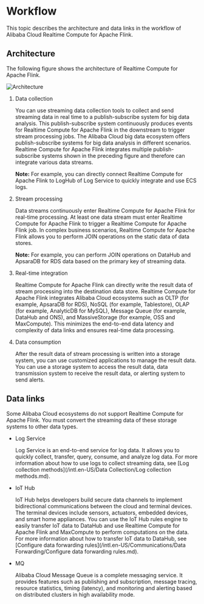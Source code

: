 # Workflow

This topic describes the architecture and data links in the workflow of Alibaba Cloud Realtime Compute for Apache Flink.

## Architecture

The following figure shows the architecture of Realtime Compute for Apache Flink.

![Architecture](https://static-aliyun-doc.oss-cn-hangzhou.aliyuncs.com/assets/img/en-US/2096930061/p21873.png)

1.  Data collection

    You can use streaming data collection tools to collect and send streaming data in real time to a publish-subscribe system for big data analysis. This publish-subscribe system continuously produces events for Realtime Compute for Apache Flink in the downstream to trigger stream processing jobs. The Alibaba Cloud big data ecosystem offers publish-subscribe systems for big data analysis in different scenarios. Realtime Compute for Apache Flink integrates multiple publish-subscribe systems shown in the preceding figure and therefore can integrate various data streams.

    **Note:** For example, you can directly connect Realtime Compute for Apache Flink to LogHub of Log Service to quickly integrate and use ECS logs.

2.  Stream processing

    Data streams continuously enter Realtime Compute for Apache Flink for real-time processing. At least one data stream must enter Realtime Compute for Apache Flink to trigger a Realtime Compute for Apache Flink job. In complex business scenarios, Realtime Compute for Apache Flink allows you to perform JOIN operations on the static data of data stores.

    **Note:** For example, you can perform JOIN operations on DataHub and ApsaraDB for RDS data based on the primary key of streaming data.

3.  Real-time integration

    Realtime Compute for Apache Flink can directly write the result data of stream processing into the destination data store. Realtime Compute for Apache Flink integrates Alibaba Cloud ecosystems such as OLTP \(for example, ApsaraDB for RDS\), NoSQL \(for example, Tablestore\), OLAP \(for example, AnalyticDB for MySQL\), Message Queue \(for example, DataHub and ONS\), and MassiveStorage \(for example, OSS and MaxCompute\). This minimizes the end-to-end data latency and complexity of data links and ensures real-time data processing.

4.  Data consumption

    After the result data of stream processing is written into a storage system, you can use customized applications to manage the result data. You can use a storage system to access the result data, data transmission system to receive the result data, or alerting system to send alerts.


## Data links

Some Alibaba Cloud ecosystems do not support Realtime Compute for Apache Flink. You must convert the streaming data of these storage systems to other data types.

-   Log Service

    Log Service is an end-to-end service for log data. It allows you to quickly collect, transfer, query, consume, and analyze log data. For more information about how to use logs to collect streaming data, see [Log collection methods](/intl.en-US/Data Collection/Log collection methods.md).

-   IoT Hub

    IoT Hub helps developers build secure data channels to implement bidirectional communications between the cloud and terminal devices. The terminal devices include sensors, actuators, embedded devices, and smart home appliances. You can use the IoT Hub rules engine to easily transfer IoT data to DataHub and use Realtime Compute for Apache Flink and MaxCompute to perform computations on the data. For more information about how to transfer IoT data to DataHub, see [Configure data forwarding rules](/intl.en-US/Communications/Data Forwarding/Configure data forwarding rules.md).

-   MQ

    Alibaba Cloud Message Queue is a complete messaging service. It provides features such as publishing and subscription, message tracing, resource statistics, timing \(latency\), and monitoring and alerting based on distributed clusters in high availability mode.


